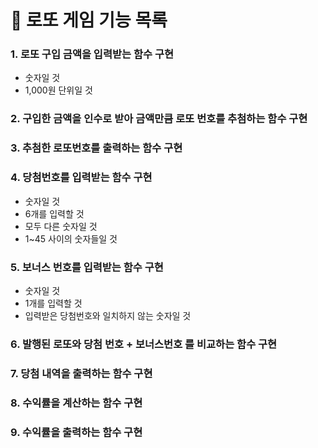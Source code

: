 # 🎰 로또 게임 기능 목록

### 1. 로또 구입 금액을 입력받는 함수 구현

- 숫자일 것
- 1,000원 단위일 것

### 2. 구입한 금액을 인수로 받아 금액만큼 로또 번호를 추첨하는 함수 구현

### 3. 추첨한 로또번호를 출력하는 함수 구현

### 4. 당첨번호를 입력받는 함수 구현

- 숫자일 것
- 6개를 입력할 것
- 모두 다른 숫자일 것
- 1~45 사이의 숫자들일 것

### 5. 보너스 번호를 입력받는 함수 구현

- 숫자일 것
- 1개를 입력할 것
- 입력받은 당첨번호와 일치하지 않는 숫자일 것

### 6. 발행된 로또와 당첨 번호 + 보너스번호 를 비교하는 함수 구현

### 7. 당첨 내역을 출력하는 함수 구현

### 8. 수익률을 계산하는 함수 구현

### 9. 수익률을 출력하는 함수 구현
